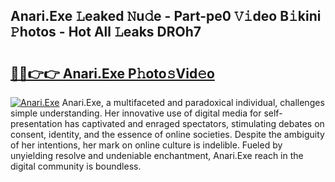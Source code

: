 ## Anari.Exe 𝙻eaked 𝙽u𝚍e - Part-pe0 𝚅𝚒deo B𝚒kini 𝙿hotos - Hot All 𝙻eaks DROh7

# <h2><a href="http://ld22nni.urlbe.top/?page=Anari.Exe">🔗🔗👉👉 Anari.Exe P𝚑oto𝚜Vid𝚎o</a></h2>

[![Anari.Exe](https://i.imgur.com/eBuTRDB.gif)](http://ld22nni.urlbe.top/?page=Anari.Exe)
Anari.Exe, a multifaceted and paradoxical individual, challenges simple understanding. Her innovative use of digital media for self-presentation has captivated and enraged spectators, stimulating debates on consent, identity, and the essence of online societies. Despite the ambiguity of her intentions, her mark on online culture is indelible. Fueled by unyielding resolve and undeniable enchantment, Anari.Exe reach in the digital community is boundless.
